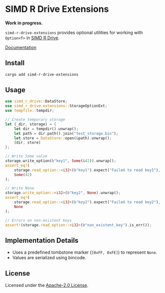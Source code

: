 # SIMD R Drive Extensions

**Work in progress.**

`simd-r-drive-extensions` provides optional utilities for working with `Option<T>` in [SIMD R Drive](https://crates.io/crates/simd-r-drive).

[Documentation](https://docs.rs/simd-r-drive-extensions/latest/simd_r_drive_extensions/)

## Install

```sh
cargo add simd-r-drive-extensions
```

## Usage

```rust
use simd_r_drive::DataStore;
use simd_r_drive_extensions::StorageOptionExt;
use tempfile::tempdir;

// Create temporary storage
let (_dir, storage) = {
    let dir = tempdir().unwrap();
    let path = dir.path().join("test_storage.bin");
    let store = DataStore::open(&path).unwrap();
    (dir, store)
};

// Write Some value
storage.write_option(b"key1", Some(&42)).unwrap();
assert_eq!(
    storage.read_option::<i32>(b"key1").expect("Failed to read key1"),
    Some(42)
);

// Write None
storage.write_option::<i32>(b"key2", None).unwrap();
assert_eq!(
    storage.read_option::<i32>(b"key2").expect("Failed to read key2"),
    None
);

// Errors on non-existent keys
assert!(storage.read_option::<i32>(b"non_existent_key").is_err());

```

## Implementation Details

- Uses a predefined tombstone marker (`[0xFF, 0xFE]`) to represent `None`.
- Values are serialized using bincode.

## License

Licensed under the [Apache-2.0 License](LICENSE).
